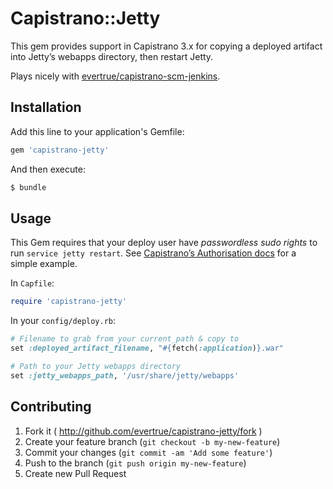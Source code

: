 # Capistrano::Jetty

This gem provides support in Capistrano 3.x for copying a deployed artifact into Jetty’s webapps directory, then restart Jetty.

Plays nicely with [evertrue/capistrano-scm-jenkins](https://github.com/evertrue/capistrano-scm-jenkins).

## Installation

Add this line to your application's Gemfile:

```ruby
gem 'capistrano-jetty'
```

And then execute:

```bash
$ bundle
```

## Usage

This Gem requires that your deploy user have *passwordless sudo rights* to run
`service jetty restart`. See [Capistrano’s Authorisation docs](http://capistranorb.com/documentation/getting-started/authentication-and-authorisation/#toc_8)
for a simple example.

In `Capfile`:
```ruby
require 'capistrano-jetty'
```

In your `config/deploy.rb`:

```ruby
# Filename to grab from your current_path & copy to
set :deployed_artifact_filename, "#{fetch(:application)}.war"

# Path to your Jetty webapps directory
set :jetty_webapps_path, '/usr/share/jetty/webapps'
```

## Contributing

1. Fork it ( http://github.com/evertrue/capistrano-jetty/fork )
2. Create your feature branch (`git checkout -b my-new-feature`)
3. Commit your changes (`git commit -am 'Add some feature'`)
4. Push to the branch (`git push origin my-new-feature`)
5. Create new Pull Request
